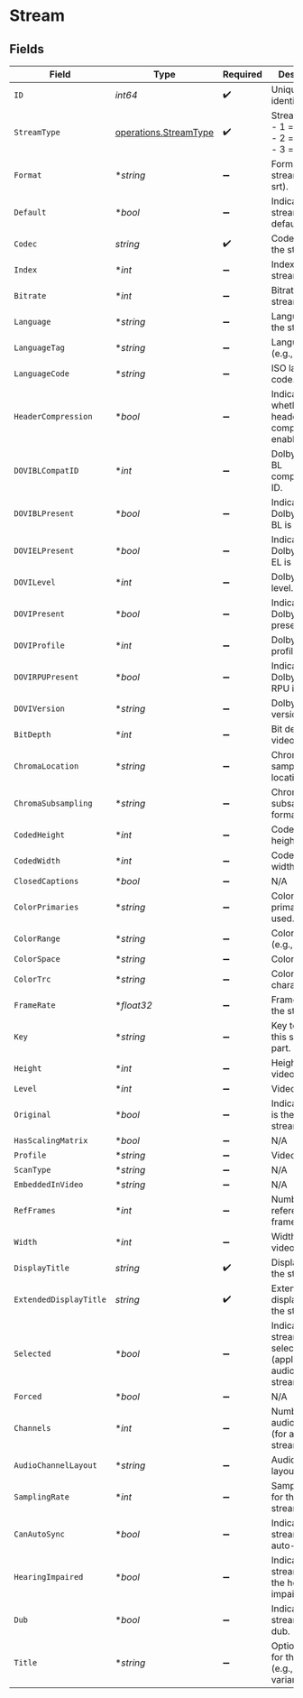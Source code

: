 # Stream


## Fields

| Field                                                                | Type                                                                 | Required                                                             | Description                                                          | Example                                                              |
| -------------------------------------------------------------------- | -------------------------------------------------------------------- | -------------------------------------------------------------------- | -------------------------------------------------------------------- | -------------------------------------------------------------------- |
| `ID`                                                                 | *int64*                                                              | :heavy_check_mark:                                                   | Unique stream identifier.                                            | 1002625                                                              |
| `StreamType`                                                         | [operations.StreamType](../../models/operations/streamtype.md)       | :heavy_check_mark:                                                   | Stream type:<br/>  - 1 = video<br/>  - 2 = audio<br/>  - 3 = subtitle<br/> | 1                                                                    |
| `Format`                                                             | **string*                                                            | :heavy_minus_sign:                                                   | Format of the stream (e.g., srt).                                    | srt                                                                  |
| `Default`                                                            | **bool*                                                              | :heavy_minus_sign:                                                   | Indicates if this stream is default.                                 | true                                                                 |
| `Codec`                                                              | *string*                                                             | :heavy_check_mark:                                                   | Codec used by the stream.                                            | hevc                                                                 |
| `Index`                                                              | **int*                                                               | :heavy_minus_sign:                                                   | Index of the stream.                                                 | 0                                                                    |
| `Bitrate`                                                            | **int*                                                               | :heavy_minus_sign:                                                   | Bitrate of the stream.                                               | 24743                                                                |
| `Language`                                                           | **string*                                                            | :heavy_minus_sign:                                                   | Language of the stream.                                              | English                                                              |
| `LanguageTag`                                                        | **string*                                                            | :heavy_minus_sign:                                                   | Language tag (e.g., en).                                             | en                                                                   |
| `LanguageCode`                                                       | **string*                                                            | :heavy_minus_sign:                                                   | ISO language code.                                                   | eng                                                                  |
| `HeaderCompression`                                                  | **bool*                                                              | :heavy_minus_sign:                                                   | Indicates whether header compression is enabled.                     | true                                                                 |
| `DOVIBLCompatID`                                                     | **int*                                                               | :heavy_minus_sign:                                                   | Dolby Vision BL compatibility ID.                                    | 1                                                                    |
| `DOVIBLPresent`                                                      | **bool*                                                              | :heavy_minus_sign:                                                   | Indicates if Dolby Vision BL is present.                             | true                                                                 |
| `DOVIELPresent`                                                      | **bool*                                                              | :heavy_minus_sign:                                                   | Indicates if Dolby Vision EL is present.                             | false                                                                |
| `DOVILevel`                                                          | **int*                                                               | :heavy_minus_sign:                                                   | Dolby Vision level.                                                  | 6                                                                    |
| `DOVIPresent`                                                        | **bool*                                                              | :heavy_minus_sign:                                                   | Indicates if Dolby Vision is present.                                | true                                                                 |
| `DOVIProfile`                                                        | **int*                                                               | :heavy_minus_sign:                                                   | Dolby Vision profile.                                                | 8                                                                    |
| `DOVIRPUPresent`                                                     | **bool*                                                              | :heavy_minus_sign:                                                   | Indicates if Dolby Vision RPU is present.                            | true                                                                 |
| `DOVIVersion`                                                        | **string*                                                            | :heavy_minus_sign:                                                   | Dolby Vision version.                                                | 1.0                                                                  |
| `BitDepth`                                                           | **int*                                                               | :heavy_minus_sign:                                                   | Bit depth of the video stream.                                       | 10                                                                   |
| `ChromaLocation`                                                     | **string*                                                            | :heavy_minus_sign:                                                   | Chroma sample location.                                              | topleft                                                              |
| `ChromaSubsampling`                                                  | **string*                                                            | :heavy_minus_sign:                                                   | Chroma subsampling format.                                           | 4:2:0                                                                |
| `CodedHeight`                                                        | **int*                                                               | :heavy_minus_sign:                                                   | Coded video height.                                                  | 1608                                                                 |
| `CodedWidth`                                                         | **int*                                                               | :heavy_minus_sign:                                                   | Coded video width.                                                   | 3840                                                                 |
| `ClosedCaptions`                                                     | **bool*                                                              | :heavy_minus_sign:                                                   | N/A                                                                  | true                                                                 |
| `ColorPrimaries`                                                     | **string*                                                            | :heavy_minus_sign:                                                   | Color primaries used.                                                | bt2020                                                               |
| `ColorRange`                                                         | **string*                                                            | :heavy_minus_sign:                                                   | Color range (e.g., tv).                                              | tv                                                                   |
| `ColorSpace`                                                         | **string*                                                            | :heavy_minus_sign:                                                   | Color space.                                                         | bt2020nc                                                             |
| `ColorTrc`                                                           | **string*                                                            | :heavy_minus_sign:                                                   | Color transfer characteristics.                                      | smpte2084                                                            |
| `FrameRate`                                                          | **float32*                                                           | :heavy_minus_sign:                                                   | Frame rate of the stream.                                            | 23.976                                                               |
| `Key`                                                                | **string*                                                            | :heavy_minus_sign:                                                   | Key to access this stream part.                                      | /library/streams/216389                                              |
| `Height`                                                             | **int*                                                               | :heavy_minus_sign:                                                   | Height of the video stream.                                          | 1602                                                                 |
| `Level`                                                              | **int*                                                               | :heavy_minus_sign:                                                   | Video level.                                                         | 150                                                                  |
| `Original`                                                           | **bool*                                                              | :heavy_minus_sign:                                                   | Indicates if this is the original stream.                            | true                                                                 |
| `HasScalingMatrix`                                                   | **bool*                                                              | :heavy_minus_sign:                                                   | N/A                                                                  | false                                                                |
| `Profile`                                                            | **string*                                                            | :heavy_minus_sign:                                                   | Video profile.                                                       | main 10                                                              |
| `ScanType`                                                           | **string*                                                            | :heavy_minus_sign:                                                   | N/A                                                                  | progressive                                                          |
| `EmbeddedInVideo`                                                    | **string*                                                            | :heavy_minus_sign:                                                   | N/A                                                                  | progressive                                                          |
| `RefFrames`                                                          | **int*                                                               | :heavy_minus_sign:                                                   | Number of reference frames.                                          | 1                                                                    |
| `Width`                                                              | **int*                                                               | :heavy_minus_sign:                                                   | Width of the video stream.                                           | 3840                                                                 |
| `DisplayTitle`                                                       | *string*                                                             | :heavy_check_mark:                                                   | Display title for the stream.                                        | 4K DoVi/HDR10 (HEVC Main 10)                                         |
| `ExtendedDisplayTitle`                                               | *string*                                                             | :heavy_check_mark:                                                   | Extended display title for the stream.                               | 4K DoVi/HDR10 (HEVC Main 10)                                         |
| `Selected`                                                           | **bool*                                                              | :heavy_minus_sign:                                                   | Indicates if this stream is selected (applicable for audio streams). | true                                                                 |
| `Forced`                                                             | **bool*                                                              | :heavy_minus_sign:                                                   | N/A                                                                  | true                                                                 |
| `Channels`                                                           | **int*                                                               | :heavy_minus_sign:                                                   | Number of audio channels (for audio streams).                        | 6                                                                    |
| `AudioChannelLayout`                                                 | **string*                                                            | :heavy_minus_sign:                                                   | Audio channel layout.                                                | 5.1(side)                                                            |
| `SamplingRate`                                                       | **int*                                                               | :heavy_minus_sign:                                                   | Sampling rate for the audio stream.                                  | 48000                                                                |
| `CanAutoSync`                                                        | **bool*                                                              | :heavy_minus_sign:                                                   | Indicates if the stream can auto-sync.                               | false                                                                |
| `HearingImpaired`                                                    | **bool*                                                              | :heavy_minus_sign:                                                   | Indicates if the stream is for the hearing impaired.                 | true                                                                 |
| `Dub`                                                                | **bool*                                                              | :heavy_minus_sign:                                                   | Indicates if the stream is a dub.                                    | true                                                                 |
| `Title`                                                              | **string*                                                            | :heavy_minus_sign:                                                   | Optional title for the stream (e.g., language variant).              | SDH                                                                  |
